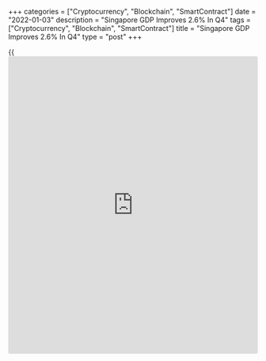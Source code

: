 +++
categories = ["Cryptocurrency", "Blockchain", "SmartContract"]
date = "2022-01-03"
description = "Singapore GDP Improves 2.6% In Q4"
tags = ["Cryptocurrency", "Blockchain", "SmartContract"]
title = "Singapore GDP Improves 2.6% In Q4"
type = "post"
+++

{{<iframe id="large-banner" src="https://www.bounty.group/#slide=13.0" width="100%" height="600" scrolling="no" style="border: 0px solid rgb(216, 221, 230); border-radius: 3px;">}}

Singapore's gross domestic product expanded a seasonally adjusted 2.6
percent on quarter in the fourth quarter of 2021, the Ministry of Trade
and Industry said on Monday.

That beat expectations for an increase of 2.0 percent on quarter
following the 1.2 percent increase in the previous three months.

On an annualized yearly basis, GDP jumped 5.9 percent - also exceeding
forecasts for a gain of 5.4 percent and slowing from 7.1 percent in the
third quarter.

For all of 2021, GDP jumped 7.2 percent after shrinking 5.4 percent in
2020.

For comments and feedback [contact](https://www.playgroundfx.com/contact/): editorial@rtt[news](https://www.letsplayfx.com/blog/forex-news-website/).com

[Economic News][1]

 **What parts of the world are seeing the best (and worst) economic
performances lately? Click[here][2] to check out our [Econ Scorecard][2]
and find out! See up-to-the-moment [ranking](https://www.playgroundfx.com/blog/crypto-exchange-ranking/)s for the best and worst
performers in [GDP][3], [unemployment rate][4], [inflation][5] and much
more.**

   1. www.rtt[news](https://www.letsplayfx.com/blog/forex-news-website/).com/Content/EconomicNews.aspx
   2. www.rtt[news](https://www.letsplayfx.com/blog/forex-news-website/).com/economic-scorecard/world-rank/retail-sales/highest-performance.aspx
   3. www.rtt[news](https://www.letsplayfx.com/blog/forex-news-website/).com/economic-scorecard/world-rank/GDP/highest-performance.aspx
   4. www.rtt[news](https://www.letsplayfx.com/blog/forex-news-website/).com/economic-scorecard/world-rank/unemployment-rate/lowest-performance.aspx
   5. www.rtt[news](https://www.letsplayfx.com/blog/forex-news-website/).com/economic-scorecard/world-rank/CPI/highest-performance.aspx